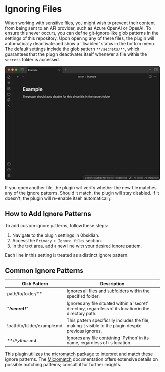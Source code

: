 # Ignoring Files
When working with sensitive files, you might wish to prevent their content from being sent to an API provider, such as Azure OpenAI or OpenAI. 
To ensure this never occurs, you can define git-ignore-like glob patterns in the settings of this repository. 
Upon opening any of these files, the plugin will automatically deactivate and show a 'disabled' status in the bottom menu. 
The default settings include the glob pattern `**/secrets/**`, which guarantees that the plugin deactivates itself whenever a file within the `secrets` folder is accessed.

![disabled](../../assets/ignore-status-secret.jpg)

If you open another file, the plugin will verify whether the new file matches any of the ignore patterns.
Should it match, the plugin will stay disabled. 
If it doesn't, the plugin will re-enable itself automatically.

## How to Add Ignore Patterns
To add custom ignore patterns, follow these steps:
1. Navigate to the plugin settings in Obsidian.
2. Access the `Privacy > Ignore files` section.
3. In the text area, add a new line with your desired ignore pattern.

Each line in this setting is treated as a distinct ignore pattern.

## Common Ignore Patterns
| Glob Pattern               | Description                                                                                               |  
|----------------------------|-----------------------------------------------------------------------------------------------------------|  
| path/to/folder/**          | Ignores all files and subfolders within the specified folder.                                             |  
| "**/secret/**"             | Ignores any file situated within a 'secret' directory, regardless of its location in the directory path. |  
| !path/to/folder/example.md | This pattern specifically includes the file, making it visible to the plugin despite previous ignores.    |  
| **/*Python*.md             | Ignores any file containing 'Python' in its name, regardless of its location.                            |

This plugin utilizes the [micromatch](https://github.com/micromatch/micromatch#matching-features) package to interpret and match these ignore patterns. 
The [Micromatch](https://github.com/micromatch/micromatch#matching-features) documentation offers extensive details on possible matching patterns; consult it for further insights.

